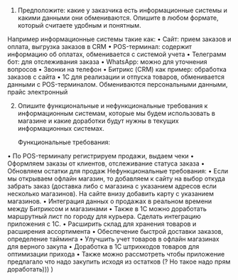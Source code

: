 1. 	Предположите: какие у заказчика есть информационные системы и какими данными они обмениваются. Опишите в любом формате, который считаете удобным и понятным.

Например информационные системы такие как: 
•	Сайт: прием заказов и оплата, выгрузка заказов в CRM
•	POS-терминал: содержит информацию об оплатах, обменивается с системой учета
•	Телеграмм бот: для отслеживания заказа
•	WhatsApp: можно для уточнения вопросов
•	Звонки на телефон
•	Битрикс (CRM) как пример: обработка заказов с сайта
•	1С для реализации и отпуска товаров, обменивается данными с POS-терминалом. Обмениваются персональными данными, прайс электронный

2. 	Опишите функциональные и нефункциональные требования к информационным системам, которые мы будем использовать в магазине и какие доработки будут нужны в текущих информационных системах.

       Функциональные требования:

•	По POS-терминалу регистрируем продажи, выдаем чеки
•	Оформляем заказы от клиентов, отслеживание статуса заказа
•	Обновляем остатки для продаж
Нефункциональные требования:
•	Если мы открываем офлайн магазин, то добавляем к сайту на выбор откуда забрать заказ (доставка либо с магазина с указанием адресов если несколько магазинов). На сайте внизу добавить карту с указанием магазинов.
•	Интеграция данных о продажах в реальном времени между Битриксом и магазинами
•	Также в 1С можно доработать маршрутный лист по городу для курьера. Сделать интеграцию приложения с 1С.
•	Расширить склад для хранения товаров и расширения ассортимента
•	Обеспечение быстрой доставки заказов, определение тайминга
•	Улучшить учет товаров в офлайн магазинах для верного закупа
•	Доработка в 1С штрихкодов товаров для оптимизации прихода
•	Также можно рассмотреть чтобы приложение предлагало что надо закупить исходя из остатков (? Но такое надо прям доработать))) )
